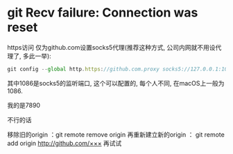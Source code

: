 # git Recv failure: Connection was reset

https访问
仅为github.com设置socks5代理(推荐这种方式, 公司内网就不用设代理了, 多此一举):


```js
git config --global http.https://github.com.proxy socks5://127.0.0.1:1086
```
其中1086是socks5的监听端口, 这个可以配置的, 每个人不同, 在macOS上一般为1086.


我的是7890


不行的话

移除旧的origin ：git remote remove origin
再重新建立新的origin ： git remote add origin http://github.com/×××
 再试试